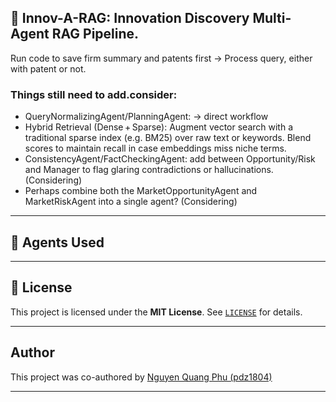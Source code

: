 ## 🤖 Innov-A-RAG: Innovation Discovery Multi-Agent RAG Pipeline.

Run code to save firm summary and patents first -> Process query, either with patent or not.

### Things still need to add.consider:
- QueryNormalizingAgent/PlanningAgent: -> direct workflow
- Hybrid Retrieval (Dense + Sparse): Augment vector search with a traditional sparse index (e.g. BM25) over raw text or keywords. Blend scores to maintain recall in case embeddings miss niche terms.
- ConsistencyAgent/FactCheckingAgent: add between Opportunity/Risk and Manager to flag glaring contradictions or hallucinations. (Considering)
- Perhaps combine both the MarketOpportunityAgent and MarketRiskAgent into a single agent? (Considering)

---

## 🧠 Agents Used


---

## 📄 License

This project is licensed under the **MIT License**. See [`LICENSE`](./LICENSE) for details.

---

## Author

This project was co-authored by [Nguyen Quang Phu (pdz1804)](https://github.com/pdz1804)

---
